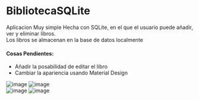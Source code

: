 # BibliotecaSQLite

Aplicacion Muy simple Hecha con SQLite, en el que el usuario puede añadir, ver y eliminar libros.<br>
Los libros se almacenan en la base de datos localmente

<h4>Cosas Pendientes: </h4>
<ul>
  <li>Añadir la posabilidad de editar el libro</li>
  <li>Cambiar la apariencia usando Material Design</li>
</ul>


![image](https://user-images.githubusercontent.com/25617468/36322192-bcd5f330-134c-11e8-832a-bd778b069ec4.png)
![image](https://user-images.githubusercontent.com/25617468/36322199-c0b8e2b4-134c-11e8-8743-4f62ca162ef5.png)<br>
![image](https://user-images.githubusercontent.com/25617468/36322201-c5217fd2-134c-11e8-902c-e61c82ef5115.png)
![image](https://user-images.githubusercontent.com/25617468/36322208-c835fdb0-134c-11e8-9cb9-852fba602cad.png)


